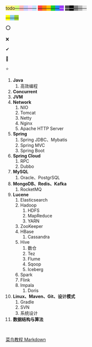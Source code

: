 <span style=background:#ffee7c>todo</span><span style=background:#d4fe7f>—</span><span style=background:#ffb8b8>—</span><span style=background:#c9ccff>—</span><span style=background:#f8d2ff>—</span><span style=background:#c2e2ff>—</span>
<span style=background:#ff4343>—</span><span style=background:#ff8000>—</span><span style=background:#fdc200>—</span><span style=background:#19d02a>—</span><span style=background:#258df6>—</span><span style=background:#993af9;color:#f1f1f1>—</span>
<span style=background:#4d4d4d;color:#e6e6e6>—</span><span style=background:#000000;color:white>—</span><span style=background:#808080>—</span><span style=background:#b3b3b3>—</span><span style=background:#e6e6e6>—</span>

<span style=background:yellow>—</span><span style=background:skyblue>—</span><span style=background:yellowgreen>—</span>



⭕

❌

✔

🌙

⭐



1. **Java**
   1. 高效编程
2. **Concurrent**
3. **JVM**
4. **Network**
   1. NIO
   2. Tomcat
   3. Netty
   4. Nginx
   5. Apache HTTP Server
5. **Spring**
   1. Spring JDBC、Mybatis
   2. Spring MVC
   3. Spring Boot
6. **Spring Cloud**
   1. RPC
   2. Dubbo
7. **MySQL**
   1. Oracle、PostgrSQL
8. **MongoDB、Redis、Kafka**
   1. RocketMQ
9. **Lucene**
   1. Elasticsearch
   2. Hadoop
      1. HDFS
      2. MapReduce
      3. YARN
   3. ZooKeeper
   4. HBase
      1. Cassandra
   5. Hive
      1. 数仓
      2. Tez
      3. Flume
      4. Sqoop
      5. Iceberg
   6. Spark
   7. Flink
   8. Impala
      1. Doris
10. **Linux、Maven、Git、设计模式**
    1. Gradle
    2. SVN
    3. 系统设计
11. **数据结构与算法**

&nbsp; 

[菜鸟教程 Markdown](https://www.runoob.com/markdown/md-tutorial.html)

&nbsp; 
